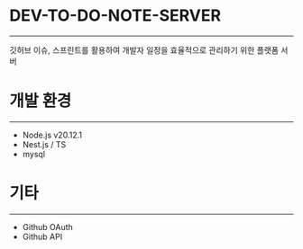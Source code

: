 # DEV-TO-DO-NOTE-SERVER
---
깃허브 이슈, 스프린트를 활용하여 개발자 일정을 효율적으로 관리하기 위한 플랫폼 서버




# 개발 환경
---
- Node.js v20.12.1
- Nest.js / TS
- mysql




# 기타
---
- Github OAuth
- Github API
